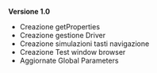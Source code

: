 **Versione 1.0**
- Creazione getProperties
- Creazione gestione Driver
- Creazione simulazioni tasti navigazione 
- Creazione Test window browser
- Aggiornate Global Parameters